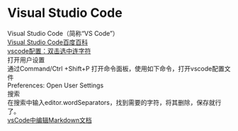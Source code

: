 # Visual Studio Code
Visual Studio Code（简称“VS Code”）<br>
[Visual Studio Code百度百科](https://baike.baidu.com/item/visual%20studio%20code/17514281?fr=aladdin) <br>
[vscode配置：双击选中连字符](https://cloud.tencent.com/developer/article/1684774) <br>
打开用户设置<br>
通过Command/Ctrl +Shift+P 打开命令面板，使用如下命令，打开vscode配置文件<br>
Preferences: Open User Settings<br>
搜索<br>
在搜索中输入editor.wordSeparators，找到需要的字符，将其删除，保存就行了。<br>
[vsCode中编辑Markdown文档](https://blog.csdn.net/yihanzhi/article/details/108072636) <br>

